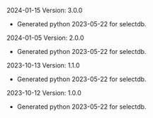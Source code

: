 2024-01-15 Version: 3.0.0
- Generated python 2023-05-22 for selectdb.

2024-01-05 Version: 2.0.0
- Generated python 2023-05-22 for selectdb.

2023-10-13 Version: 1.1.0
- Generated python 2023-05-22 for selectdb.

2023-10-12 Version: 1.0.0
- Generated python 2023-05-22 for selectdb.

